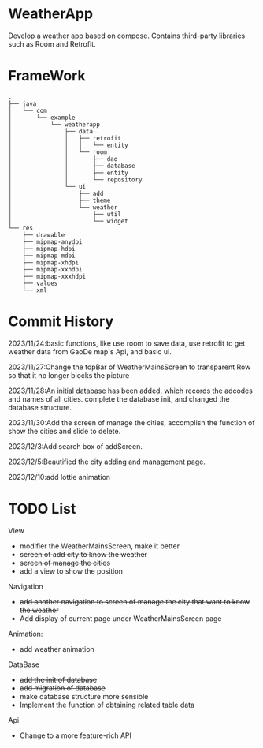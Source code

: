 # WeatherApp
Develop a weather app based on compose. Contains third-party libraries such as Room and Retrofit.

# FrameWork
```
.
├── java
│   └── com
│       └── example
│           └── weatherapp
│               ├── data
│               │   ├── retrofit
│               │   │   └── entity
│               │   └── room
│               │       ├── dao
│               │       ├── database
│               │       ├── entity
│               │       └── repository
│               └── ui
│                   ├── add
│                   ├── theme
│                   └── weather
│                       ├── util
│                       └── widget
└── res
    ├── drawable
    ├── mipmap-anydpi
    ├── mipmap-hdpi
    ├── mipmap-mdpi
    ├── mipmap-xhdpi
    ├── mipmap-xxhdpi
    ├── mipmap-xxxhdpi
    ├── values
    └── xml
```

# Commit History
2023/11/24:basic functions, like use room to save data, use retrofit to get weather data from GaoDe map's Api, and basic ui.

2023/11/27:Change the topBar of WeatherMainsScreen to transparent Row so that it no longer blocks the picture

2023/11/28:An initial database has been added, which records the adcodes and names of all cities.
complete the database init, and changed the database structure.

2023/11/30:Add the screen of manage the cities, accomplish the function of show the cities and slide to delete.

2023/12/3:Add search box of addScreen.

2023/12/5:Beautified the city adding and management page.

2023/12/10:add lottie animation


# TODO List
View
- modifier the WeatherMainsScreen, make it better
- ~~screen of add city to know the weather~~
- ~~screen of manage the cities~~
- add a view to show the position

Navigation
- ~~add another navigation to screen of manage the city that want to know the weather~~
- Add display of current page under WeatherMainsScreen page

Animation:
- add weather animation

DataBase
- ~~add the init of database~~
- ~~add migration of database~~
- make database structure more sensible
- Implement the function of obtaining related table data

Api
- Change to a more feature-rich API
